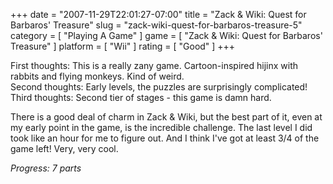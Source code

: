 +++
date = "2007-11-29T22:01:27-07:00"
title = "Zack & Wiki: Quest for Barbaros' Treasure"
slug = "zack-wiki-quest-for-barbaros-treasure-5"
category = [ "Playing A Game" ]
game = [ "Zack & Wiki: Quest for Barbaros' Treasure" ]
platform = [ "Wii" ]
rating = [ "Good" ]
+++

First thoughts: This is a really zany game.  Cartoon-inspired hijinx with rabbits and flying monkeys.  Kind of weird.  
Second thoughts: Early levels, the puzzles are surprisingly complicated!  
Third thoughts: Second tier of stages - this game is damn hard.

There is a good deal of charm in Zack & Wiki, but the best part of it, even at my early point in the game, is the incredible challenge.  The last level I did took like an hour for me to figure out.  And I think I've got at least 3/4 of the game left!  Very, very cool.

<i>Progress: 7 parts</i>
